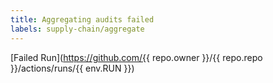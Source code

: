 ```yaml
---
title: Aggregating audits failed
labels: supply-chain/aggregate
---
```

[Failed Run](https://github.com/{{ repo.owner }}/{{ repo.repo }}/actions/runs/{{ env.RUN }})
